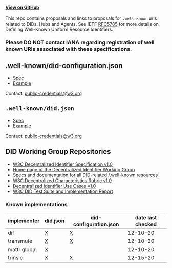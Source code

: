 #### [View on GitHub](https://github.com/decentralized-identity/well-known-did-configuraton)

This repo contains proposals and links to proposals for `.well-known` uris related to DIDs, Hubs and Agents. See IETF [RFC5785](https://tools.ietf.org/html/rfc5785) for more details on Defining Well-Known Uniform Resource Identifiers.

### Please DO NOT contact IANA regarding registration of well known URIs associated with these specifications.

## .well-known/did-configuration.json

- [Spec](https://identity.foundation/well-known-did-configuraton/resources/did-configuration/)
- [Example](https://identity.foundation/.well-known/did-configuration.json)

Contact: public-credentials@w3.org 

## `.well-known/did.json`

- [Spec](https://github.com/w3c-ccg/did-method-web)
- [Example](https://identity.foundation/.well-known/did.json)

Contact: public-credentials@w3.org 

## DID Working Group Repositories

- [W3C Decentralized Identifier Specification v1.0](https://github.com/w3c/did-core)
- [Home page of the Decentralized Identifier Working Group](https://github.com/w3c/did-wg)
- [Specs and documentation for all DID-related /.well-known resources](https://github.com/decentralized-identity/well-known-did-configuration)
- [W3C Decentralized Characteristics Rubric v1.0](https://github.com/w3c/did-rubric)
- [Decentralized Identifier Use Cases v1.0](https://github.com/w3c/did-use-cases)
- [W3C DID Test Suite and Implementation Report](https://github.com/w3c/did-test-suite)

### Known implementations

|implementer|did.json|did-configuration.json|date last checked|
|---|---|---|---|
|dif| [X](https://identity.foundation/.well-known/did.json) |[X](https://identity.foundation/.well-known/did-configuration.json) |12-10-20|
|transmute| [X](https://www.transmute.industries/.well-known/did.json) |[X](https://www.transmute.industries/.well-known/did-configuration.json) |12-10-20|
|mattr global| [X](https://mattr.global/.well-known/did.json) | |12-10-20|
|trinsic| [X](https://trinsic.id/.well-known/did.json) |[X](https://trinsic.id/.well-known/did-configuration.json) |12-15-20|
